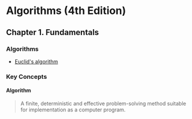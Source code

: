 # Algorithms (4th Edition)

## Chapter 1. Fundamentals

### Algorithms

* [Euclid's algorithm](/src/algorithms/euclidean/euclidean.js)

### Key Concepts

#### Algorithm

> A finite, deterministic and effective problem-solving method suitable for implementation as a computer program.
